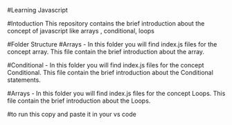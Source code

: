 #Learning Javascript

#Intoduction
This repository contains the brief introduction about the concept of javascript like arrays , conditional, loops

#Folder Structure
#Arrays - 
In this folder you will find index.js files for the concept array. This file contain the brief introduction about the array.

#Conditional - 
In this folder you will find index.js files for the concept Conditional. This file contain the brief introduction about the Conditional statements.

#Arrays - 
In this folder you will find index.js files for the concept Loops. This file contain the brief introduction about the Loops.

#to run this copy and paste it in your vs code